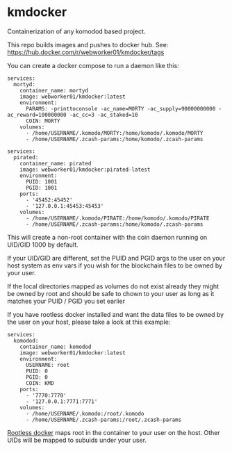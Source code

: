 # kmdocker

Containerization of any komodod based project.

This repo builds images and pushes to docker hub. See: https://hub.docker.com/r/webworker01/kmdocker/tags

You can create a docker compose to run a daemon like this:

```
services:
  mortyd:
    container_name: mortyd
    image: webworker01/kmdocker:latest
    environment:
      PARAMS: -printtoconsole -ac_name=MORTY -ac_supply=90000000000 -ac_reward=100000000 -ac_cc=3 -ac_staked=10
      COIN: MORTY
    volumes:
      - /home/USERNAME/.komodo/MORTY:/home/komodo/.komodo/MORTY
      - /home/USERNAME/.zcash-params:/home/komodo/.zcash-params
```

```
services:
  pirated:
    container_name: pirated
    image: webworker01/kmdocker:pirated-latest
    environment:
      PUID: 1001
      PGID: 1001
    ports:
      - '45452:45452'
      - '127.0.0.1:45453:45453'
    volumes:
      - /home/USERNAME/.komodo/PIRATE:/home/komodo/.komodo/PIRATE
      - /home/USERNAME/.zcash-params:/home/komodo/.zcash-params
```

This will create a non-root container with the coin daemon running on UID/GID 1000 by default.

If your UID/GID are different, set the PUID and PGID args to the user on your host system as env vars if you wish for the blockchain files to be owned by your user.

If the local directories mapped as volumes do not exist already they might be owned by root and should be safe to chown to your user as long as it matches your PUID / PGID you set earlier

If you have rootless docker installed and want the data files to be owned by the user on your host, please take a look at this example:
```
services:
  komodod:
    container_name: komodod
    image: webworker01/kmdocker:latest
    environment:
      USERNAME: root
      PUID: 0
      PGID: 0
      COIN: KMD
    ports:
      - '7770:7770'
      - '127.0.0.1:7771:7771'
    volumes:
      - /home/USERNAME/.komodo:/root/.komodo
      - /home/USERNAME/.zcash-params:/root/.zcash-params
```
[Rootless docker](https://docs.docker.com/engine/security/rootless/) maps root in the container to your user on the host. Other UIDs will be mapped to subuids under your user.

